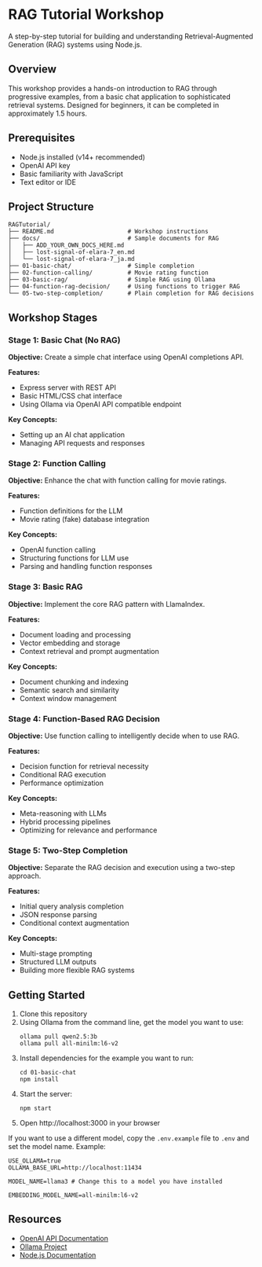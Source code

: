 # RAG Tutorial Workshop

A step-by-step tutorial for building and understanding Retrieval-Augmented Generation (RAG) systems using Node.js.

## Overview

This workshop provides a hands-on introduction to RAG through progressive examples, from a basic chat application to sophisticated retrieval systems. Designed for beginners, it can be completed in approximately 1.5 hours.

## Prerequisites

- Node.js installed (v14+ recommended)
- OpenAI API key
- Basic familiarity with JavaScript
- Text editor or IDE

## Project Structure

```
RAGTutorial/
├── README.md                     # Workshop instructions
├── docs/                         # Sample documents for RAG
│   ├── ADD_YOUR_OWN_DOCS_HERE.md
│   ├── lost-signal-of-elara-7_en.md
│   └── lost-signal-of-elara-7_ja.md
├── 01-basic-chat/                # Simple completion
├── 02-function-calling/          # Movie rating function
├── 03-basic-rag/                 # Simple RAG using Ollama
├── 04-function-rag-decision/     # Using functions to trigger RAG
└── 05-two-step-completion/       # Plain completion for RAG decisions
```

## Workshop Stages

### Stage 1: Basic Chat (No RAG)

**Objective:** Create a simple chat interface using OpenAI completions API.

**Features:**
- Express server with REST API
- Basic HTML/CSS chat interface
- Using Ollama via OpenAI API compatible endpoint

**Key Concepts:**
- Setting up an AI chat application
- Managing API requests and responses

### Stage 2: Function Calling

**Objective:** Enhance the chat with function calling for movie ratings.

**Features:**
- Function definitions for the LLM
- Movie rating (fake) database integration

**Key Concepts:**
- OpenAI function calling
- Structuring functions for LLM use
- Parsing and handling function responses

### Stage 3: Basic RAG

**Objective:** Implement the core RAG pattern with LlamaIndex.

**Features:**
- Document loading and processing
- Vector embedding and storage
- Context retrieval and prompt augmentation

**Key Concepts:**
- Document chunking and indexing
- Semantic search and similarity
- Context window management

### Stage 4: Function-Based RAG Decision

**Objective:** Use function calling to intelligently decide when to use RAG.

**Features:**
- Decision function for retrieval necessity
- Conditional RAG execution
- Performance optimization

**Key Concepts:**
- Meta-reasoning with LLMs
- Hybrid processing pipelines
- Optimizing for relevance and performance

### Stage 5: Two-Step Completion

**Objective:** Separate the RAG decision and execution using a two-step approach.

**Features:**
- Initial query analysis completion
- JSON response parsing
- Conditional context augmentation

**Key Concepts:**
- Multi-stage prompting
- Structured LLM outputs
- Building more flexible RAG systems

## Getting Started

1. Clone this repository
2. Using Ollama from the command line, get the model you want to use:
   ```
   ollama pull qwen2.5:3b
   ollama pull all-minilm:l6-v2
   ```
3. Install dependencies for the example you want to run:
   ```
   cd 01-basic-chat
   npm install
   ```
4. Start the server:
   ```
   npm start
   ```
5. Open http://localhost:3000 in your browser

If you want to use a different model, copy the `.env.example` file to `.env` and set the model name. Example:

```
USE_OLLAMA=true
OLLAMA_BASE_URL=http://localhost:11434

MODEL_NAME=llama3 # Change this to a model you have installed

EMBEDDING_MODEL_NAME=all-minilm:l6-v2
```

## Resources

- [OpenAI API Documentation](https://platform.openai.com/docs/)
- [Ollama Project](https://ollama.ai/)
- [Node.js Documentation](https://nodejs.org/en/docs/)
